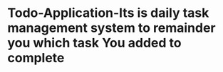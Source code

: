 # Todo-Application-Its is daily task management system to remainder you which task You added to complete 
